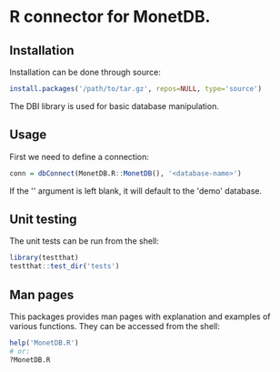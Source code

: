 # R connector for MonetDB.

## Installation
Installation can be done through source:

```r
install.packages('/path/to/tar.gz', repos=NULL, type='source')
```
The DBI library is used for basic database manipulation.

## Usage
First we need to define a connection:
```r
conn = dbConnect(MonetDB.R::MonetDB(), '<database-name>')
```

If the '<database>' argument is left blank, it will default to the 'demo' database.

## Unit testing
The unit tests can be run from the shell:

```r
library(testthat)
testthat::test_dir('tests')
```

## Man pages
This packages provides man pages with explanation and examples of various functions.
They can be accessed from the shell:

```r
help('MonetDB.R')
# or:
?MonetDB.R
```


